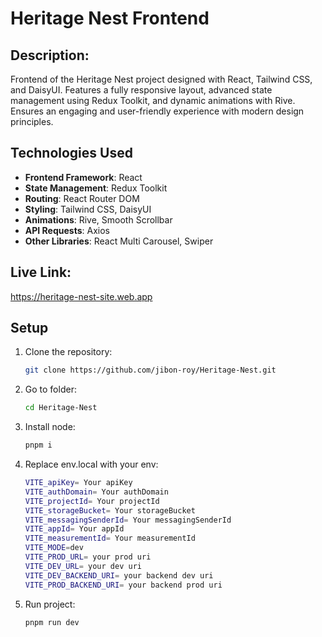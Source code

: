 # Heritage Nest Frontend

## Description:

Frontend of the Heritage Nest project designed with React, Tailwind CSS, and DaisyUI. Features a fully responsive layout, advanced state management using Redux Toolkit, and dynamic animations with Rive. Ensures an engaging and user-friendly experience with modern design principles.

## Technologies Used

- **Frontend Framework**: React
- **State Management**: Redux Toolkit
- **Routing**: React Router DOM
- **Styling**: Tailwind CSS, DaisyUI
- **Animations**: Rive, Smooth Scrollbar
- **API Requests**: Axios
- **Other Libraries**: React Multi Carousel, Swiper

## Live Link:

https://heritage-nest-site.web.app

## Setup

1. Clone the repository:
   ```bash
   git clone https://github.com/jibon-roy/Heritage-Nest.git
   ```
2. Go to folder:
   ```bash
   cd Heritage-Nest
   ```
3. Install node:
   ```bash
   pnpm i
   ```
4. Replace env.local with your env:
   ```bash
   VITE_apiKey= Your apiKey
   VITE_authDomain= Your authDomain
   VITE_projectId= Your projectId
   VITE_storageBucket= Your storageBucket
   VITE_messagingSenderId= Your messagingSenderId
   VITE_appId= Your appId
   VITE_measurementId= Your measurementId
   VITE_MODE=dev
   VITE_PROD_URL= your prod uri
   VITE_DEV_URL= your dev uri
   VITE_DEV_BACKEND_URI= your backend dev uri
   VITE_PROD_BACKEND_URI= your backend prod uri
   ```
5. Run project:

   ```bash
   pnpm run dev
   ```

